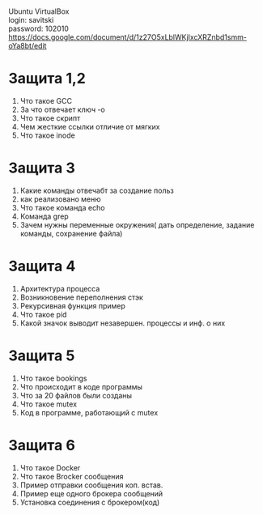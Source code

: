<br>Ubuntu VirtualBox
<br>login: savitski
<br>password: 102010
https://docs.google.com/document/d/1z27O5xLblWKjIxcXRZnbd1smm-oYa8bt/edit

# Защита 1,2
1. Что такое GCC
2. За что отвечает ключ -o
3. Что такое скрипт
4. Чем жесткие ссылки отличие от мягких
5. Что такое inode
# Защита 3
1. Какие команды отвечабт за создание польз
2. как реализовано меню
3. Что такое команда echo
4. Команда grep 
5. Зачем нужны переменные окружения( дать определение, задание команды, сохранение файла)
# Защита 4
1. Архитектура процесса
2. Возникновение переполнения стэк
3. Рекурсивная функция пример
4. Что такое pid 
5. Какой значок выводит незавершен. процессы и инф. о них
# Защита 5
1. Что такое bookings
2. Что происходит в коде программы
3. Что за 20 файлов были созданы
4. Что такое mutex
5. Код в программе, работающий с mutex
# Защита 6
1. Что такое Docker
2. Что такое Brocker сообщения
3. Пример отправки сообщения коп. встав.
4. Пример еще одного брокера сообщений
5. Установка соединения с брокером(код) 
